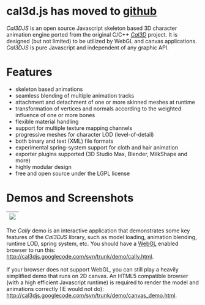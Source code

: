 # cal3d.js has moved to [github](https://github.com/humu2009/cal3djs) #

_Cal3DJS_ is an open source Javascript skeleton based 3D character animation engine ported from the original C/C++ _[Cal3D](http://home.gna.org/cal3d/)_ project. It is designed (but not limited) to be utilized by WebGL and canvas applications. _Cal3DJS_ is pure Javascript and independent of any graphic API.

# Features #
  * skeleton based animations
  * seamless blending of multiple animation tracks
  * attachment and detachment of one or more skinned meshes at runtime
  * transformation of vertices and normals according to the weighted influence of one or more bones
  * flexible material handling
  * support for multiple texture mapping channels
  * progressive meshes for character LOD (level-of-detail)
  * both binary and text (XML) file formats
  * experimental spring-system support for cloth and hair animation
  * exporter plugins supported (3D Studio Max, Blender, MilkShape and more)
  * highly modular design
  * free and open source under the LGPL license

# Demos and Screenshots #
|[![](http://cal3djs.googlecode.com/svn/screenshots/cally.jpg)](http://cal3djs.googlecode.com/svn/trunk/demo/cally.html)|
|:----------------------------------------------------------------------------------------------------------------------|

The _Cally_ demo is an interactive application that demonstrates some key features of the _Cal3DJS_ library, such as model loading, animation blending, runtime LOD, spring system, etc.  You should have a [WebGL](http://www.khronos.org/webgl/wiki_1_15/index.php/Getting_a_WebGL_Implementation) enabled browser to run this:<br>
<a href='http://cal3djs.googlecode.com/svn/trunk/demo/cally.html'>http://cal3djs.googlecode.com/svn/trunk/demo/cally.html</a>.<br><br>
If your browser does not support WebGL, you can still play a heavily simplified demo that runs on 2D canvas. An HTML5 compatible browser (with a high efficient Javascript runtime) is required to render the model and animations correctly (IE would not do):<br>
<a href='http://cal3djs.googlecode.com/svn/trunk/demo/canvas_demo.html'>http://cal3djs.googlecode.com/svn/trunk/demo/canvas_demo.html</a>.